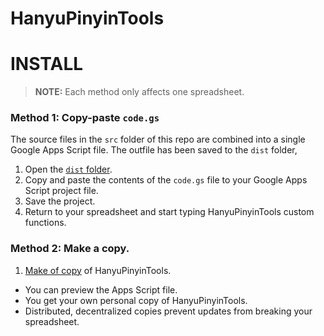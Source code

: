 # HanyuPinyinTools

# INSTALL

> **NOTE:** Each method only affects one spreadsheet. 

### Method 1: Copy-paste `code.gs`

The source files in the `src` folder of this repo are combined into a single Google Apps Script file. The outfile has been saved to the `dist` folder, 

1. Open the [`dist` folder][dist].
2. Copy and paste the contents of the `code.gs` file to your Google Apps Script project file.
3. Save the project.
4. Return to your spreadsheet and start typing HanyuPinyinTools custom functions.


### Method 2: Make a copy.

1. [Make of copy][copy] of HanyuPinyinTools.
  - You can preview the Apps Script file.
  - You get your own personal copy of HanyuPinyinTools.
  - Distributed, decentralized copies prevent updates from breaking your spreadsheet.



[copy]: https://docs.google.com/spreadsheets/d/1Uqm3gbPf3DSn314dCT75ZRsDrbkeMB0wRuuQM5ssXdY/copy
[dist]: https://github.com/pffy/hanyupinyintools/tree/main/dist

